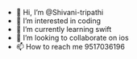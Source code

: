 - 👋 Hi, I’m @Shivani-tripathi
- 👀 I’m interested in coding
- 🌱 I’m currently learning swift
- 💞️ I’m looking to collaborate on ios
- 📫 How to reach me 9517036196

<!---
Shivani-tripathi/Shivani-tripathi is a ✨ special ✨ repository because its `README.md` (this file) appears on your GitHub profile.
You can click the Preview link to take a look at your changes.
--->
